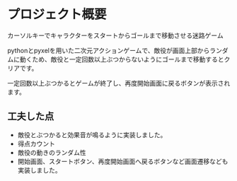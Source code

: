 # プロジェクト概要
カーソルキーでキャラクターをスタートからゴールまで移動させる迷路ゲーム


pythonとpyxelを用いた二次元アクションゲームで、敵役が画面上部からランダムに動くため、敵役と一定回数以上ぶつからないようにゴールまで移動するとクリアです。


一定回数以上ぶつかるとゲームが終了し、再度開始画面に戻るボタンが表示されます。


## 工夫した点
- 敵役とぶつかると効果音が鳴るように実装しました。
- 得点カウント
- 敵役の動きのランダム性
- 開始画面、スタートボタン、再度開始画面へ戻るボタンなど画面遷移なども実装しました。
